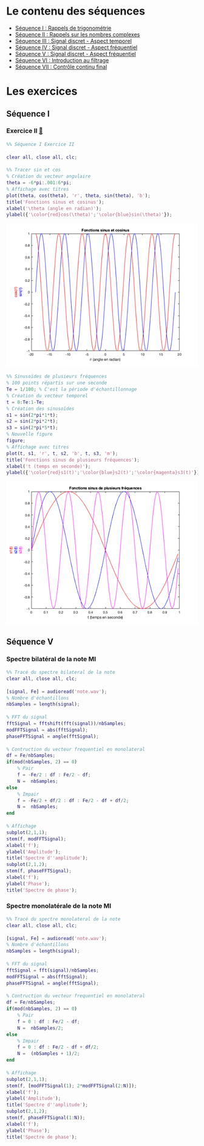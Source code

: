 # Le contenu des séquences
* [Séquence I : Rappels de trigonométrie](https://www.overleaf.com/read/jfxsrwgpqfhm)
* [Séquence II : Rappels sur les nombres complexes](https://www.overleaf.com/read/pddpsqkxtmdk)
* [Séquence III : Signal discret - Aspect temporel](https://www.overleaf.com/read/tyxqvmxvvfwc)
* [Séquence IV : Signal discret - Aspect fréquentiel](https://www.overleaf.com/read/gyybtqwvbtjs)
* [Séquence V : Signal discret - Aspect fréquentiel](https://www.overleaf.com/read/bdnnpcnstbpg)
* [Séquence VI : Introduction au filtrage](SEQUENCE_VI.pdf)
* [Séquence VII : Contrôle continu final](https://www.overleaf.com/read/xhctcfpcgcqb)

# Les exercices

## Séquence I 
### Exercice II [:open_file_folder:](/S1E2.pdf)
```Matlab
%% Séquence I Exercice II

clear all, close all, clc;

%% Tracer sin et cos
% Création du vecteur angulaire
theta = -6*pi:.001:6*pi;
% Affichage avec titres
plot(theta, cos(theta), 'r', theta, sin(theta), 'b');
title('Fonctions sinus et cosinus');
xlabel('\theta (angle en radian)');
ylabel({'\color{red}cos(\theta)';'\color{blue}sin(\theta)'});
```
![image 1](/S1E2_image1.png "Logo Title Text 1")

```Matlab
%% Sinusoïdes de plusieurs fréquences
% 100 points répartis sur une seconde
Te = 1/100; % C'est la période d'échantillonnage
% Création du vecteur temporel
t = 0:Te:1-Te;
% Création des sinusoïdes
s1 = sin(2*pi*1*t);
s2 = sin(2*pi*2*t);
s3 = sin(2*pi*5*t);
% Nouvelle figure
figure;
% Affichage avec titres
plot(t, s1, 'r', t, s2, 'b', t, s3, 'm');
title('Fonctions sinus de plusieurs fréquences');
xlabel('t (temps en seconde)');
ylabel({'\color{red}s1(t)';'\color{blue}s2(t)';'\color{magenta}s3(t)'});
```
![image 2](/S1E2_image2.png "Logo Title Text 1")

## Séquence V
### Spectre bilatéral de la note MI
```matlab
%% Tracé du spectre bilateral de la note
clear all, close all, clc;

[signal, Fe] = audioread('note.wav');
% Nombre d'échantillons
nbSamples = length(signal);

% FFT du signal
fftSignal = fftshift(fft(signal))/nbSamples;
modFFTSignal = abs(fftSignal);
phaseFFTSignal = angle(fftSignal);

% Contruction du vecteur frequentiel en monolateral
df = Fe/nbSamples;
if(mod(nbSamples, 2) == 0)
    % Pair
    f = -Fe/2 : df : Fe/2 - df;
    N =  nbSamples;
else
    % Impair
    f = -Fe/2 + df/2 : df : Fe/2 - df + df/2;
    N =  nbSamples;
end
    
% Affichage 
subplot(2,1,1);
stem(f, modFFTSignal);
xlabel('f');
ylabel('Amplitude');
title('Spectre d''amplitude');
subplot(2,1,2);
stem(f, phaseFFTSignal);
xlabel('f');
ylabel('Phase');
title('Spectre de phase');
```
### Spectre monolatérale de la note MI
```matlab
%% Tracé du spectre monolateral de la note
clear all, close all, clc;

[signal, Fe] = audioread('note.wav');
% Nombre d'échantillons
nbSamples = length(signal);

% FFT du signal
fftSignal = fft(signal)/nbSamples;
modFFTSignal = abs(fftSignal);
phaseFFTSignal = angle(fftSignal);

% Contruction du vecteur frequentiel en monolateral
df = Fe/nbSamples;
if(mod(nbSamples, 2) == 0)
    % Pair
    f = 0 : df : Fe/2 - df;
    N =  nbSamples/2;
else
    % Impair
    f = 0 : df : Fe/2 - df + df/2;
    N =  (nbSamples + 1)/2;
end
    
% Affichage 
subplot(2,1,1);
stem(f, [modFFTSignal(1); 2*modFFTSignal(2:N)]);
xlabel('f');
ylabel('Amplitude');
title('Spectre d''amplitude');
subplot(2,1,2);
stem(f, phaseFFTSignal(1:N));
xlabel('f');
ylabel('Phase');
title('Spectre de phase');
```
